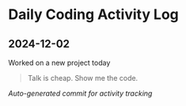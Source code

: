 # Daily Coding Activity Log

## 2024-12-02

Worked on a new project today

> Talk is cheap. Show me the code.

*Auto-generated commit for activity tracking*
